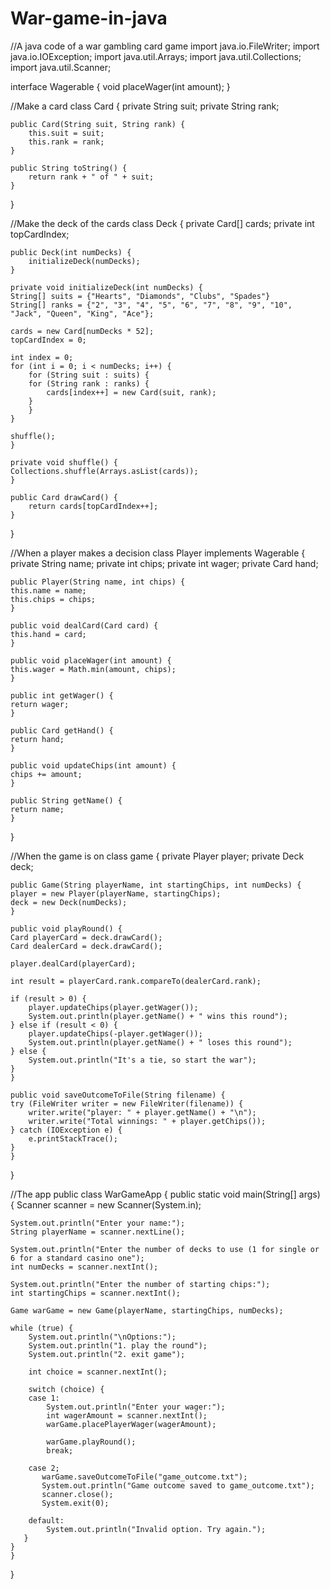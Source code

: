 # War-game-in-java
//A java code of a war gambling card game
import java.io.FileWriter;
import java.io.IOException;
import java.util.Arrays;
import java.util.Collections;
import java.util.Scanner;

interface Wagerable {
   void placeWager(int amount);
}

//Make a card
class Card {
    private String suit;
    private String rank;

    public Card(String suit, String rank) {
        this.suit = suit;
        this.rank = rank;
    }

    public String toString() {
        return rank + " of " + suit;
    }
}

//Make the deck of the cards
class Deck {
    private Card[] cards;
    private int topCardIndex;

    public Deck(int numDecks) {
        initializeDeck(numDecks);
    }

    private void initializeDeck(int numDecks) {
	String[] suits = {"Hearts", "Diamonds", "Clubs", "Spades"}
	String[] ranks = {"2", "3", "4", "5", "6", "7", "8", "9", "10", "Jack", "Queen", "King", "Ace"};

	cards = new Card[numDecks * 52];
	topCardIndex = 0;

	int index = 0;
	for (int i = 0; i < numDecks; i++) {
	    for (String suit : suits) {
		for (String rank : ranks) {
		    cards[index++] = new Card(suit, rank);
		}
	    }
	}

	shuffle();
    }

    private void shuffle() {
	Collections.shuffle(Arrays.asList(cards));
    }

    public Card drawCard() {
        return cards[topCardIndex++];
    }
}

//When a player makes a decision
class Player implements Wagerable {
    private String name;
    private int chips;
    private int wager;
    private Card hand;
 
    public Player(String name, int chips) {
	this.name = name;
	this.chips = chips;
    }

    public void dealCard(Card card) {
	this.hand = card;
    }

    public void placeWager(int amount) {
	this.wager = Math.min(amount, chips);
    }

    public int getWager() {
	return wager;
    }

    public Card getHand() {
	return hand;
    }

    public void updateChips(int amount) {
	chips += amount;
    }
 
    public String getName() {
	return name;
    }
}

//When the game is on
class game {
    private Player player;
    private Deck deck;

    public Game(String playerName, int startingChips, int numDecks) {
	player = new Player(playerName, startingChips);
	deck = new Deck(numDecks);
    }

    public void playRound() {
	Card playerCard = deck.drawCard();
	Card dealerCard = deck.drawCard();

	player.dealCard(playerCard);

	int result = playerCard.rank.compareTo(dealerCard.rank);

	if (result > 0) {
	    player.updateChips(player.getWager());
	    System.out.println(player.getName() + " wins this round");
	} else if (result < 0) {
		player.updateChips(-player.getWager());
		System.out.println(player.getName() + " loses this round");
	} else {
	    System.out.println("It's a tie, so start the war");
	}
    }

    public void saveOutcomeToFile(String filename) {
	try (FileWriter writer = new FileWriter(filename)) {
	    writer.write("player: " + player.getName() + "\n");
	    writer.write("Total winnings: " + player.getChips());
	} catch (IOException e) {
	    e.printStackTrace();
	}
    }
}

//The app
public class WarGameApp {
    public static void main(String[] args) {
	Scanner scanner = new Scanner(System.in);

	System.out.println("Enter your name:");
	String playerName = scanner.nextLine();

	System.out.println("Enter the number of decks to use (1 for single or 6 for a standard casino one");
	int numDecks = scanner.nextInt();

	System.out.println("Enter the number of starting chips:");
	int startingChips = scanner.nextInt();

	Game warGame = new Game(playerName, startingChips, numDecks);

	while (true) {
	    System.out.println("\nOptions:");
	    System.out.println("1. play the round");
	    System.out.println("2. exit game");

	    int choice = scanner.nextInt();

	    switch (choice) {
		case 1:
		    System.out.println("Enter your wager:");
		    int wagerAmount = scanner.nextInt();
		    warGame.placePlayerWager(wagerAmount);

		    warGame.playRound();
		    break;
	
		case 2;
		   warGame.saveOutcomeToFile("game_outcome.txt");
		   System.out.println("Game outcome saved to game_outcome.txt");
		   scanner.close();
		   System.exit(0);

		default:
		    System.out.println("Invalid option. Try again.");
	   }
	}
    }
}

    

